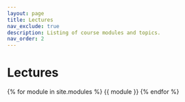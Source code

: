 ```yaml
---
layout: page
title: Lectures
nav_exclude: true
description: Listing of course modules and topics.
nav_order: 2
---
```


# Lectures

{% for module in site.modules %}
{{ module }}
{% endfor %}
